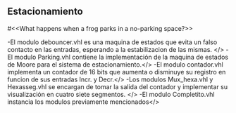 ## Estacionamiento
#<<What happens when a frog parks in a no-parking space?>>

-El modulo debouncer.vhl es una maquina de estados que evita un falso contacto en las entradas, esperando a la estabilizacion de las mismas. </>
-El modulo Parking.vhl contiene la implementación de la maquina de estados de Moore para el sistema de estacionamiento.</>
-El modulo contador.vhl implementa un contador de 16 bits que aumenta o disminuye su registro en funcion de sus entradas Incr. y Decr.</>
-Los modulos Mux_hexa.vhl y Hexasseg.vhl se encargan de tomar la salida del contador y implementar su visualización en cuatro siete segmentos. </>
-El modulo Completito.vhl instancia los modulos previamente mencionados</>
